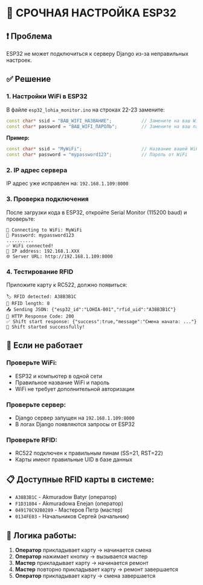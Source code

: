 # 🚨 СРОЧНАЯ НАСТРОЙКА ESP32

## ❗ Проблема
ESP32 не может подключиться к серверу Django из-за неправильных настроек.

## ✅ Решение

### 1. **Настройки WiFi в ESP32**
В файле `esp32_lohia_monitor.ino` на строках 22-23 замените:

```cpp
const char* ssid = "ВАШ_WIFI_НАЗВАНИЕ";           // Замените на ваш WiFi
const char* password = "ВАШ_WIFI_ПАРОЛЬ";         // Замените на ваш пароль
```

**Пример:**
```cpp
const char* ssid = "MyWiFi";                      // Название вашей WiFi сети
const char* password = "mypassword123";           // Пароль от WiFi
```

### 2. **IP адрес сервера**
IP адрес уже исправлен на: `192.168.1.109:8000`

### 3. **Проверка подключения**
После загрузки кода в ESP32, откройте Serial Monitor (115200 baud) и проверьте:

```
📶 Connecting to WiFi: MyWiFi
🔑 Password: mypassword123
..........
✅ WiFi connected!
📡 IP address: 192.168.1.XXX
🌐 Server URL: http://192.168.1.109:8000
```

### 4. **Тестирование RFID**
Приложите карту к RC522, должно появиться:

```
🏷️ RFID detected: A38B3B1C
📏 RFID length: 8
📤 Sending JSON: {"esp32_id":"LOHIA-001","rfid_uid":"A38B3B1C"}
📡 HTTP Response Code: 200
✅ Shift start response: {"success":true,"message":"Смена начата: ..."}
🎉 Shift started successfully!
```

## 🔧 Если не работает

### Проверьте WiFi:
- ESP32 и компьютер в одной сети
- Правильное название WiFi и пароль
- WiFi не требует дополнительной авторизации

### Проверьте сервер:
- Django сервер запущен на `192.168.1.109:8000`
- В логах Django появляются запросы от ESP32

### Проверьте RFID:
- RC522 подключен к правильным пинам (SS=21, RST=22)
- Карты имеют правильные UID в базе данных

## 📋 Доступные RFID карты в системе:
- `A38B3B1C` - Akmuradow Batyr (оператор)
- `F1D31804` - Akmuradowa Enejan (оператор)  
- `049178C92B0289` - Мастеров Петр (мастер)
- `0134FE03` - Начальников Сергей (начальник)

## 🚀 Логика работы:
1. **Оператор** прикладывает карту → начинается смена
2. **Оператор** нажимает кнопку → вызывается мастер
3. **Мастер** прикладывает карту → начинается ремонт
4. **Мастер** повторно прикладывает карту → ремонт завершается
5. **Оператор** прикладывает карту → смена завершается

